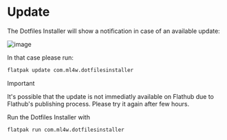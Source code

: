 # Update

The Dotfiles Installer will show a notification in case of an available update:

![image](https://github.com/user-attachments/assets/e1f3c0b1-6993-4fca-8d40-ed8bc36a213a)

In that case please run:

```sh
flatpak update com.ml4w.dotfilesinstaller
```
> [!IMPORTANT]
> It's possible that the update is not immediatly available on Flathub due to Flathub's publishing process. Please try it again after few hours.

Run the Dotfiles Installer with

```sh
flatpak run com.ml4w.dotfilesinstaller
```
